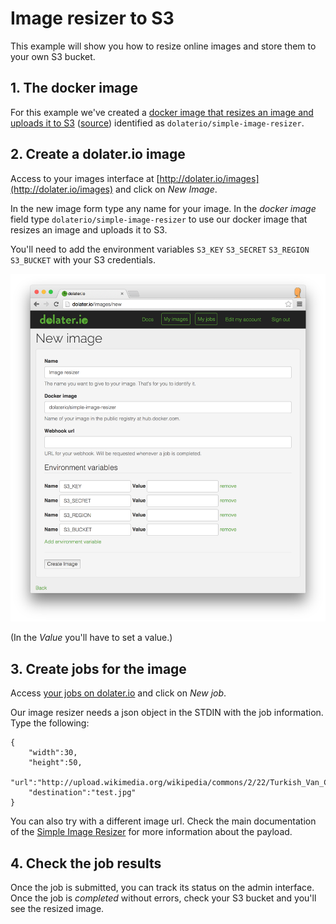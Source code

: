 # Image resizer to S3

This example will show you how to resize online images and store them to your own S3 bucket.

## 1. The docker image

For this example we've created a [docker image that resizes an image and uploads it to S3](https://registry.hub.docker.com/u/dolaterio/simple-image-resizer/) ([source](https://github.com/dolaterio/simple_image_resizer)) identified as `dolaterio/simple-image-resizer`.

## 2. Create a dolater.io image

Access to your images interface at [http://dolater.io/images](http://dolater.io/images) and click on _New Image_.

In the new image form type any name for your image. In the _docker image_ field type `dolaterio/simple-image-resizer` to use our docker image that resizes an image and uploads it to S3.

You'll need to add the environment variables `S3_KEY` `S3_SECRET` `S3_REGION` `S3_BUCKET` with your S3 credentials.

![New image with Env Vars](images/new_image_env_vars.png)

(In the _Value_ you'll have to set a value.)

## 3. Create jobs for the image


Access [your jobs on dolater.io](http://dolater.io/jobs) and click on _New job_.

Our image resizer needs a json object in the STDIN with the job information. Type the following:

```
{
    "width":30,
    "height":50,
    "url":"http://upload.wikimedia.org/wikipedia/commons/2/22/Turkish_Van_Cat.jpg",
    "destination":"test.jpg"
}
```

You can also try with a different image url. Check the main documentation of the [Simple Image Resizer](https://github.com/dolaterio/simple_image_resizer) for more information about the payload.

## 4. Check the job results

Once the job is submitted, you can track its status on the admin interface. Once the job is _completed_ without errors, check your S3 bucket and you'll see the resized image.

